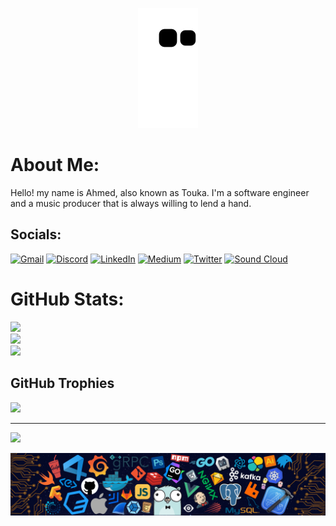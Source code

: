<p align="center">
  <img src="https://github.com/Parthis1833/Parthis1833/raw/output/github-contribution-grid-snake.svg" alt="snake"></center>
</p>

# About Me:
Hello! my name is Ahmed, also known as Touka. I'm a software engineer and a music producer that is always willing to lend a hand.


## Socials:
[![Gmail](https://img.shields.io/badge/Gmail-D14836?style=for-the-badge&logo=gmail&logoColor=white)](ahmedtoukebri0@gmail.com) [![Discord](https://img.shields.io/badge/Discord-%237289DA.svg?logo=discord&logoColor=white)](https://discord.gg/Touka#8577) [![LinkedIn](https://img.shields.io/badge/LinkedIn-%230077B5.svg?logo=linkedin&logoColor=white)](https://linkedin.com/in/https://www.linkedin.com/in/ahmed-toukebri-4b7999266/) [![Medium](https://img.shields.io/badge/Medium-12100E?logo=medium&logoColor=white)](https://medium.com/@https://medium.com/@ahmedtoukebri0) [![Twitter](https://img.shields.io/badge/Twitter-%231DA1F2.svg?logo=Twitter&logoColor=white)](https://twitter.com/https://twitter.com/toukebri_ahmed) [![Sound Cloud](https://img.shields.io/badge/sound%20cloud-FF5500?logo=soundcloud&logoColor=white)](https://soundcloud.com/2kx2k)
# GitHub Stats:
![](https://github-readme-stats.vercel.app/api?username=Touka01&theme=radical&hide_border=true&include_all_commits=true&count_private=false)<br/>
![](https://github-readme-streak-stats.herokuapp.com/?user=Touka01&theme=radical&hide_border=true)<br/>
![](https://github-readme-stats.vercel.app/api/top-langs/?username=Touka01&theme=radical&hide_border=true&include_all_commits=true&count_private=false&layout=compact)

## GitHub Trophies
![](https://github-profile-trophy.vercel.app/?username=Touka01&theme=radical&no-frame=false&no-bg=false&margin-w=4)

---
[![](https://visitcount.itsvg.in/api?id=Touka01&icon=0&color=0)](https://visitcount.itsvg.in)

<p align="center"><img src="https://raw.githubusercontent.com/KevinPatel04/KevinPatel04/master/header.png"></p>
